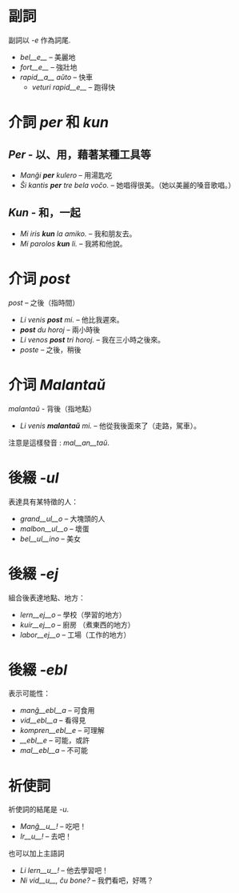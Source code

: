 # 副詞

副詞以 *-e* 作為詞尾.

- *bel__e__*   – 美麗地
- *fort__e__*  – 強壯地
- *rapid__a__ aŭto*   – 快車
	- *veturi rapid__e__*   – 跑得快


# 介詞 *per* 和 *kun*

## *Per* - 以、用，藉著某種工具等

- *Manĝi __per__ kulero* – 用湯匙吃
- *Ŝi kantis __per__ tre bela voĉo.* – 她唱得很美。（她以美麗的嗓音歌唱。）
 
## *Kun* - 和，一起 

- *Mi iris __kun__ la amiko.*    – 我和朋友去。
- *Mi parolos __kun__ li.*       – 我將和他說。



# 介词 *post*

*post* – 之後（指時間）

- *Li venis __post__ mi.*   – 他比我遲來。
- *__post__ du horoj* – 兩小時後
- *Li venos __post__ tri horoj.* – 我在三小時之後來。
- *poste* – 之後，稍後


# 介词 *Malantaŭ*

*malantaŭ* - 背後（指地點）

- *Li venis __malantaŭ__ mi.* – 他從我後面來了（走路，駕車）。

注意是這樣發音 : *mal__an__taŭ*.
 
# 後綴 *-ul*

表達具有某特徵的人：

- *grand__ul__o*  – 大塊頭的人
- *malbon__ul__o* – 壞蛋
- *bel__ul__ino*  – 美女

 

# 後綴 *-ej*

組合後表達地點、地方：

- *lern__ej__o*  – 學校（學習的地方）
- *kuir__ej__o*  – 廚房 （煮東西的地方）
- *labor__ej__o* – 工場（工作的地方）
 

# 後綴 *-ebl*

表示可能性：

- *manĝ__ebl__a* – 可食用
- *vid__ebl__a* – 看得見
- *kompren__ebl__e* – 可理解
- *__ebl__e* – 可能，或許
- *mal__ebl__a* – 不可能


# 祈使詞

祈使詞的結尾是 *-u*.

- *Manĝ__u__!*   – 吃吧！
- *Ir__u__!*   – 去吧！ 

也可以加上主語詞

- *Li lern__u__!* – 他去學習吧！
- *Ni vid__u__, ĉu bone?*  – 我們看吧，好嗎？
 
